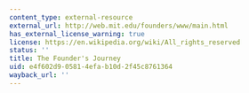 ```yaml
---
content_type: external-resource
external_url: http://web.mit.edu/founders/www/main.html
has_external_license_warning: true
license: https://en.wikipedia.org/wiki/All_rights_reserved
status: ''
title: The Founder's Journey
uid: e4f602d9-0581-4efa-b10d-2f45c8761364
wayback_url: ''
---
```

